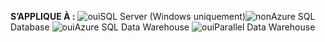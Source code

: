 <Token>**S’APPLIQUE À :** ![oui](media/yes.png)SQL Server (Windows uniquement)![non](media/no.png)Azure SQL Database ![oui](media/yes.png)Azure SQL Data Warehouse ![oui](media/yes.png)Parallel Data Warehouse </Token>

